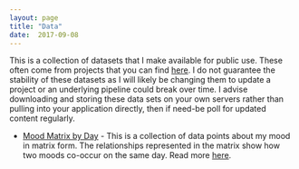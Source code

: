 ```yaml
---
layout: page
title: "Data"
date:  2017-09-08
---
```


This is a collection of datasets that I make available for public use.
These often come from projects that you can find [here](/projects).
I do not guarantee the stability of these datasets as I will likely be changing them to update a project or an underlying pipeline could break over time.
I advise downloading and storing these data sets on your own servers rather than pulling into your application directly, then if need-be poll for updated content regularly.

<ul class='data-sets'>
  <li class='data-set-listing'>
    <a class='title' href='http://apps.msull92.com/data/mood-matrix/co-occurrence-map.json'>Mood Matrix by Day</a> - This is a collection of data points about my mood in matrix form. The relationships represented in the matrix show how two moods co-occur on the same day. Read more <a href="/projects/mood_co-occurrence">here</a>.
  </li>
</ul>

